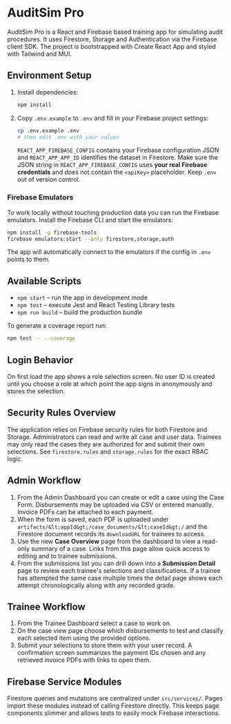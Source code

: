# AuditSim Pro

AuditSim Pro is a React and Firebase based training app for simulating audit procedures. It uses Firestore, Storage and Authentication via the Firebase client SDK. The project is bootstrapped with Create React App and styled with Tailwind and MUI.

## Environment Setup

1. Install dependencies:
   ```bash
   npm install
   ```
2. Copy `.env.example` to `.env` and fill in your Firebase project settings:
   ```bash
   cp .env.example .env
   # then edit .env with your values
   ```
   `REACT_APP_FIREBASE_CONFIG` contains your Firebase configuration JSON and `REACT_APP_APP_ID` identifies the dataset in Firestore.
   Make sure the JSON string in `REACT_APP_FIREBASE_CONFIG` uses **your real Firebase credentials** and does not contain the `<apiKey>` placeholder. Keep `.env` out of version control.

### Firebase Emulators

To work locally without touching production data you can run the Firebase emulators. Install the Firebase CLI and start the emulators:

```bash
npm install -g firebase-tools
firebase emulators:start --only firestore,storage,auth
```

The app will automatically connect to the emulators if the config in `.env` points to them.

## Available Scripts

- `npm start` – run the app in development mode
- `npm test` – execute Jest and React Testing Library tests
- `npm run build` – build the production bundle

To generate a coverage report run:

```bash
npm test -- --coverage
```

## Login Behavior

On first load the app shows a role selection screen. No user ID is created until you choose a role at which point the app signs in anonymously and stores the selection.

## Security Rules Overview

The application relies on Firebase security rules for both Firestore and Storage. Administrators can read and write all case and user data. Trainees may only read the cases they are authorized for and submit their own selections. See `firestore.rules` and `storage.rules` for the exact RBAC logic.

## Admin Workflow

1. From the Admin Dashboard you can create or edit a case using the Case Form.
   Disbursements may be uploaded via CSV or entered manually. Invoice PDFs can be
   attached to each payment.
2. When the form is saved, each PDF is uploaded under
   `artifacts/&lt;appId&gt;/case_documents/&lt;caseId&gt;/` and the Firestore document
   records its `downloadURL` for trainees to access.
3. Use the new **Case Overview** page from the dashboard to view a read-only
   summary of a case. Links from this page allow quick access to editing and to
   trainee submissions.
4. From the submissions list you can drill down into a **Submission Detail** page
   to review each trainee's selections and classifications. If a trainee has
   attempted the same case multiple times the detail page shows each attempt
   chronologically along with any recorded grade.

## Trainee Workflow

1. From the Trainee Dashboard select a case to work on.
2. On the case view page choose which disbursements to test and classify each
   selected item using the provided options.
3. Submit your selections to store them with your user record. A confirmation
   screen summarizes the payment IDs chosen and any retrieved invoice PDFs with
   links to open them.

## Firebase Service Modules

Firestore queries and mutations are centralized under `src/services/`. Pages import these modules instead of calling Firestore directly. This keeps page components slimmer and allows tests to easily mock Firebase interactions.

